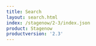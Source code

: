```yaml
---
title: Search
layout: search.html
index: /stagenow/2-3/index.json
product: Stagenow
productversion: '2.3'
---
```












